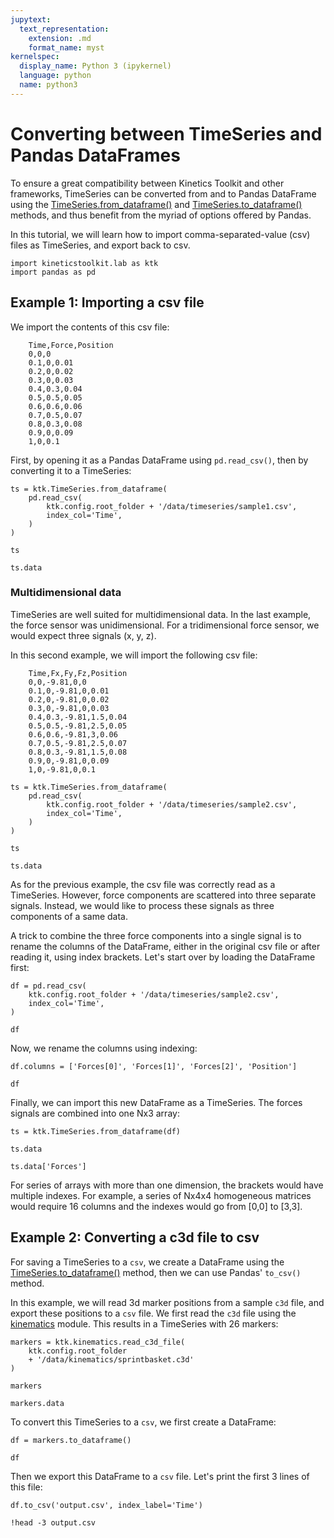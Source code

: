 ```yaml
---
jupytext:
  text_representation:
    extension: .md
    format_name: myst
kernelspec:
  display_name: Python 3 (ipykernel)
  language: python
  name: python3
---
```


# Converting between TimeSeries and Pandas DataFrames

To ensure a great compatibility between Kinetics Toolkit and other frameworks, TimeSeries can be converted from and to Pandas DataFrame using the [TimeSeries.from_dataframe()](../api/kineticstoolkit.TimeSeries.from_dataframe.rst) and [TimeSeries.to_dataframe()](../api/kineticstoolkit.TimeSeries.to_dataframe.rst) methods, and thus benefit from the myriad of options offered by Pandas.

In this tutorial, we will learn how to import comma-separated-value (csv) files as TimeSeries, and export back to csv.

```{code-cell}
import kineticstoolkit.lab as ktk
import pandas as pd
```

## Example 1: Importing a csv file

We import the contents of this csv file:

```
    Time,Force,Position
    0,0,0
    0.1,0,0.01
    0.2,0,0.02
    0.3,0,0.03
    0.4,0.3,0.04
    0.5,0.5,0.05
    0.6,0.6,0.06
    0.7,0.5,0.07
    0.8,0.3,0.08
    0.9,0,0.09
    1,0,0.1
```

First, by opening it as a Pandas DataFrame using `pd.read_csv()`, then by converting it to a TimeSeries:

```{code-cell}
ts = ktk.TimeSeries.from_dataframe(
    pd.read_csv(
        ktk.config.root_folder + '/data/timeseries/sample1.csv',
        index_col='Time',
    )
)

ts
```

```{code-cell}
ts.data
```

### Multidimensional data

TimeSeries are well suited for multidimensional data. In the last example, the force sensor was unidimensional. For a tridimensional force sensor, we would expect three signals (x, y, z).

In this second example, we will import the following csv file:

```
    Time,Fx,Fy,Fz,Position
    0,0,-9.81,0,0
    0.1,0,-9.81,0,0.01
    0.2,0,-9.81,0,0.02
    0.3,0,-9.81,0,0.03
    0.4,0.3,-9.81,1.5,0.04
    0.5,0.5,-9.81,2.5,0.05
    0.6,0.6,-9.81,3,0.06
    0.7,0.5,-9.81,2.5,0.07
    0.8,0.3,-9.81,1.5,0.08
    0.9,0,-9.81,0,0.09
    1,0,-9.81,0,0.1
```

```{code-cell}
ts = ktk.TimeSeries.from_dataframe(
    pd.read_csv(
        ktk.config.root_folder + '/data/timeseries/sample2.csv',
        index_col='Time',
    )
)

ts
```

```{code-cell}
ts.data
```

As for the previous example, the csv file was correctly read as a TimeSeries. However, force components are scattered into three separate signals. Instead, we would like to process these signals as three components of a same data.

A trick to combine the three force components into a single signal is to rename the columns of the DataFrame, either in the original csv file or after reading it, using index brackets. Let's start over by loading the DataFrame first:

```{code-cell}
df = pd.read_csv(
    ktk.config.root_folder + '/data/timeseries/sample2.csv',
    index_col='Time',
)

df
```

Now, we rename the columns using indexing:

```{code-cell}
df.columns = ['Forces[0]', 'Forces[1]', 'Forces[2]', 'Position']

df
```

Finally, we can import this new DataFrame as a TimeSeries. The forces signals are combined into one Nx3 array:

```{code-cell}
ts = ktk.TimeSeries.from_dataframe(df)

ts.data
```

```{code-cell}
ts.data['Forces']
```

For series of arrays with more than one dimension, the brackets would have multiple indexes. For example, a series of Nx4x4 homogeneous matrices would require 16 columns and the indexes would go from [0,0] to [3,3].

## Example 2: Converting a c3d file to csv

For saving a TimeSeries to a `csv`, we create a DataFrame using the [TimeSeries.to_dataframe()](../api/kineticstoolkit.TimeSeries.to_dataframe.rst) method, then we can use Pandas' `to_csv()` method.

In this example, we will read 3d marker positions from a sample `c3d` file, and export these positions to a `csv` file. We first read the `c3d` file using the [kinematics](../api/kineticstoolkit.kinematics.rst) module. This results in a TimeSeries with 26 markers:

```{code-cell}
markers = ktk.kinematics.read_c3d_file(
    ktk.config.root_folder
    + '/data/kinematics/sprintbasket.c3d'
)

markers
```

```{code-cell}
markers.data
```

To convert this TimeSeries to a `csv`, we first create a DataFrame:

```{code-cell}
df = markers.to_dataframe()

df
```

Then we export this DataFrame to a `csv` file. Let's print the first 3 lines of this file:

```{code-cell}
df.to_csv('output.csv', index_label='Time')

!head -3 output.csv
```
